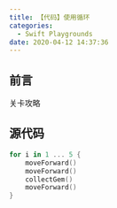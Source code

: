 ```yaml
---
title: 【代码】使用循环
categories:
  - Swift Playgrounds
date: 2020-04-12 14:37:36
---
```


## 前言

关卡攻略

<!-- more -->

## 源代码

``` swift
for i in 1 ... 5 {
    moveForward()
    moveForward()
    collectGem()
    moveForward()
}
```

